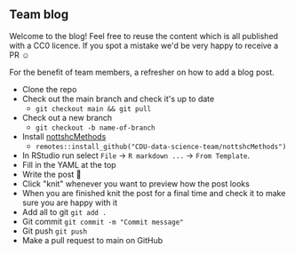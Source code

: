 ## Team blog

Welcome to the blog! Feel free to reuse the content which is all published with a CC0 licence. If you spot a mistake we'd be very happy to receive a PR :relaxed:

For the benefit of team members, a refresher on how to add a blog post.

* Clone the repo
* Check out the main branch and check it's up to date
  * `git checkout main && git pull`
* Check out a new branch
  * `git checkout -b name-of-branch`
* Install [nottshcMethods](https://github.com/CDU-data-science-team/nottshcMethods)
  * `remotes::install_github("CDU-data-science-team/nottshcMethods")`
* In RStudio run select `File` -&gt; `R markdown ...` -&gt; `From Template`.
* Fill in the YAML at the top
* Write the post :slightly_smiling_face:
* Click "knit" whenever you want to preview how the post looks
* When you are finished knit the post for a final time and check it to make sure you are happy with it
* Add all to git `git add .`
* Git commit `git commit -m "Commit message"`
* Git push `git push`
* Make a pull request to main on GitHub
